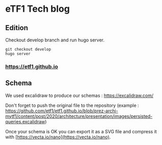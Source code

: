 # eTF1 Tech blog

## Edition

Checkout develop branch and run hugo server.

```
git checkout develop
hugo server
```

### https://etf1.github.io

## Schema

We used excalidraw to produce our schemas : https://excalidraw.com/

Don't forget to push the original file to the repository (example : https://github.com/etf1/etf1.github.io/blob/prez-archi-mytf1/content/post/2020/architecture/presentation/images/persisted-queries.excalidraw)

Once your schema is OK you can export it as a SVG file and compress it with [https://vecta.io/nano](https://vecta.io/nano).
